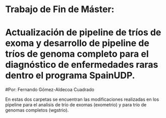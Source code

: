 # Trabajo de Fin de Máster:
# Actualización de pipeline de tríos de exoma y desarrollo de pipeline de tríos de genoma completo para el diagnóstico de enfermedades raras dentro el programa SpainUDP.

#Por:
Fernando Gómez-Aldecoa Cuadrado

En estas dos carpetas se encuentran las modificaciones realizadas en los pipeline para el analisis de trío de exomas (exometrio) y para trío de genomas completos (wgstrio).
